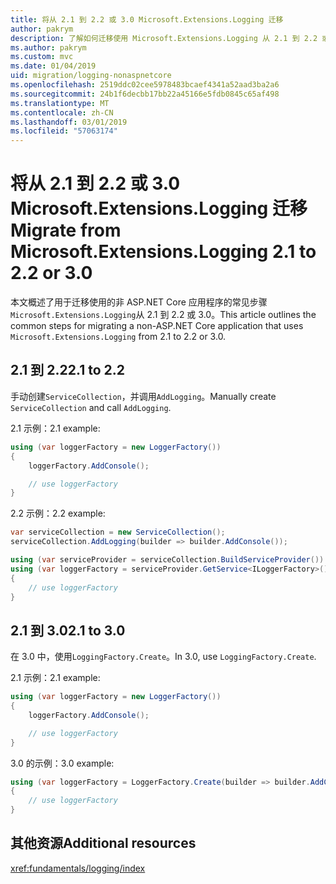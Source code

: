 ```yaml
---
title: 将从 2.1 到 2.2 或 3.0 Microsoft.Extensions.Logging 迁移
author: pakrym
description: 了解如何迁移使用 Microsoft.Extensions.Logging 从 2.1 到 2.2 或 3.0 的 ASP.NET Core 应用程序。
ms.author: pakrym
ms.custom: mvc
ms.date: 01/04/2019
uid: migration/logging-nonaspnetcore
ms.openlocfilehash: 2519ddc02cee5978483bcaef4341a52aad3ba2a6
ms.sourcegitcommit: 24b1f6decbb17bb22a45166e5fdb0845c65af498
ms.translationtype: MT
ms.contentlocale: zh-CN
ms.lasthandoff: 03/01/2019
ms.locfileid: "57063174"
---
```

# <a name="migrate-from-microsoftextensionslogging-21-to-22-or-30"></a><span data-ttu-id="f413b-103">将从 2.1 到 2.2 或 3.0 Microsoft.Extensions.Logging 迁移</span><span class="sxs-lookup"><span data-stu-id="f413b-103">Migrate from Microsoft.Extensions.Logging 2.1 to 2.2 or 3.0</span></span>

<span data-ttu-id="f413b-104">本文概述了用于迁移使用的非 ASP.NET Core 应用程序的常见步骤`Microsoft.Extensions.Logging`从 2.1 到 2.2 或 3.0。</span><span class="sxs-lookup"><span data-stu-id="f413b-104">This article outlines the common steps for migrating a non-ASP.NET Core application that uses `Microsoft.Extensions.Logging` from 2.1 to 2.2 or 3.0.</span></span>

## <a name="21-to-22"></a><span data-ttu-id="f413b-105">2.1 到 2.2</span><span class="sxs-lookup"><span data-stu-id="f413b-105">2.1 to 2.2</span></span>

<span data-ttu-id="f413b-106">手动创建`ServiceCollection`，并调用`AddLogging`。</span><span class="sxs-lookup"><span data-stu-id="f413b-106">Manually create `ServiceCollection` and call `AddLogging`.</span></span>

<span data-ttu-id="f413b-107">2.1 示例：</span><span class="sxs-lookup"><span data-stu-id="f413b-107">2.1 example:</span></span>

```csharp
using (var loggerFactory = new LoggerFactory())
{
    loggerFactory.AddConsole();

    // use loggerFactory
}
```

<span data-ttu-id="f413b-108">2.2 示例：</span><span class="sxs-lookup"><span data-stu-id="f413b-108">2.2 example:</span></span>

```csharp
var serviceCollection = new ServiceCollection();
serviceCollection.AddLogging(builder => builder.AddConsole());

using (var serviceProvider = serviceCollection.BuildServiceProvider())
using (var loggerFactory = serviceProvider.GetService<ILoggerFactory>())
{
    // use loggerFactory
}
```

## <a name="21-to-30"></a><span data-ttu-id="f413b-109">2.1 到 3.0</span><span class="sxs-lookup"><span data-stu-id="f413b-109">2.1 to 3.0</span></span>

<span data-ttu-id="f413b-110">在 3.0 中，使用`LoggingFactory.Create`。</span><span class="sxs-lookup"><span data-stu-id="f413b-110">In 3.0, use `LoggingFactory.Create`.</span></span>

<span data-ttu-id="f413b-111">2.1 示例：</span><span class="sxs-lookup"><span data-stu-id="f413b-111">2.1 example:</span></span>

```csharp
using (var loggerFactory = new LoggerFactory())
{
    loggerFactory.AddConsole();

    // use loggerFactory
}
```

<span data-ttu-id="f413b-112">3.0 的示例：</span><span class="sxs-lookup"><span data-stu-id="f413b-112">3.0 example:</span></span>

```csharp
using (var loggerFactory = LoggerFactory.Create(builder => builder.AddConsole()))
{
    // use loggerFactory
}
```

## <a name="additional-resources"></a><span data-ttu-id="f413b-113">其他资源</span><span class="sxs-lookup"><span data-stu-id="f413b-113">Additional resources</span></span>

<xref:fundamentals/logging/index>